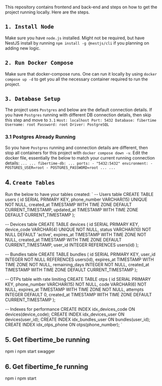 
This repository contains frontend and back-end and steps on how to get the project running locally. Here are the steps.

## `1. Install Node`
Make sure you have `node.js` installed.
Might not be required, but have NestJS install by running `npm install -g @nestjs/cli` if you planning on adding new logic.

## `2. Run Docker Compose`
Make sure that docker-compose runs. One can run it locally by using `docker compose up -d` to get you all the necessary container required to run the project.

## `3. Database Setup`
The project uses `Postgres` and below are the default connection details. If you have `Postgres` running with different DB connection details, then skip this step and move to `3.1`
`
Host: localhost
Port: 5432
Database: fibertime
Username: root
Password: root
Driver: PostgreSQL
`

### 3.1 Postgres Already Running
So you have `Postgres` running and connection details are different, then stop all containers for this project with `docker compose down -v`.
Edit the docker file, essentially the below to match your current running connection details:
`
...
...
fibertime-db:
    ...
    ports:
    - "5432:5432"
    environment:
      - POSTGRES_USER=root
      - POSTGRES_PASSWORD=root
      ...
      ...
`

## 4. `Create Tables`
Run the below to have your tables created:
`
-- Users table
CREATE TABLE users (
  id SERIAL PRIMARY KEY,
  phone_number VARCHAR(15) UNIQUE NOT NULL,
  created_at TIMESTAMP WITH TIME ZONE DEFAULT CURRENT_TIMESTAMP,
  updated_at TIMESTAMP WITH TIME ZONE DEFAULT CURRENT_TIMESTAMP
);

-- Devices table
CREATE TABLE devices (
  id SERIAL PRIMARY KEY,
  device_code VARCHAR(4) UNIQUE NOT NULL,
  status VARCHAR(10) NOT NULL DEFAULT 'active',
  expires_at TIMESTAMP WITH TIME ZONE NOT NULL,
  created_at TIMESTAMP WITH TIME ZONE DEFAULT CURRENT_TIMESTAMP,
  user_id INTEGER REFERENCES users(id)
);

-- Bundles table
CREATE TABLE bundles (
  id SERIAL PRIMARY KEY,
  user_id INTEGER NOT NULL REFERENCES users(id),
  expires_at TIMESTAMP WITH TIME ZONE NOT NULL,
  remaining_days INTEGER NOT NULL,
  created_at TIMESTAMP WITH TIME ZONE DEFAULT CURRENT_TIMESTAMP
);

-- OTPs table with rate limiting
CREATE TABLE otps (
  id SERIAL PRIMARY KEY,
  phone_number VARCHAR(15) NOT NULL,
  code VARCHAR(6) NOT NULL,
  expires_at TIMESTAMP WITH TIME ZONE NOT NULL,
  attempts INTEGER DEFAULT 0,
  created_at TIMESTAMP WITH TIME ZONE DEFAULT CURRENT_TIMESTAMP
);

-- Indexes for performance
CREATE INDEX idx_devices_code ON devices(device_code);
CREATE INDEX idx_devices_user ON devices(user_id);
CREATE INDEX idx_bundles_user ON bundles(user_id);
CREATE INDEX idx_otps_phone ON otps(phone_number);
`

## 5. Get fibertime_be running
npm i
npm start
swagger

## 6. Get fibertime_fe running
npm i
npm start
